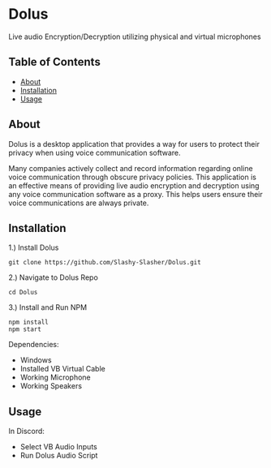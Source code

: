 # Dolus

Live audio Encryption/Decryption utilizing physical and virtual microphones

## Table of Contents

- [About](#about)
- [Installation](#installation)
- [Usage](#usage)

## About

Dolus is a desktop application that provides a way for users to protect their privacy when using voice communication software. 

Many companies actively collect and record information regarding online voice communication through obscure privacy policies. This application is an effective means of providing live audio encryption and decryption using any voice communication software as a proxy. This helps users ensure their voice communications are always private.

## Installation
  1.) Install Dolus
  ```console
  git clone https://github.com/Slashy-Slasher/Dolus.git
  ```

  2.) Navigate to Dolus Repo
  ```console
  cd Dolus
  ```

  3.) Install and Run NPM
  ```console
  npm install
  npm start
  ```

Dependencies:
  - Windows
  - Installed VB Virtual Cable
  - Working Microphone
  - Working Speakers

## Usage

In Discord:
  - Select VB Audio Inputs
  - Run Dolus Audio Script
